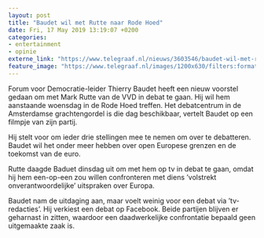 ```yaml
---
layout: post
title: "Baudet wil met Rutte naar Rode Hoed"
date: Fri, 17 May 2019 13:19:07 +0200
categories: 
- entertainment 
- opinie 
externe_link: "https://www.telegraaf.nl/nieuws/3603546/baudet-wil-met-rutte-naar-rode-hoed"
feature_image: "https://www.telegraaf.nl/images/1200x630/filters:format(jpeg):quality(80)/cdn-kiosk-api.telegraaf.nl/95e0c39a-7895-11e9-81ae-02d2fb1aa1d7.jpg"
---
```


<p class="intro">Forum voor Democratie-leider Thierry Baudet heeft een nieuw voorstel gedaan om met Mark Rutte van de VVD in debat te gaan. Hij wil hem aanstaande woensdag in de Rode Hoed treffen. Het debatcentrum in de Amsterdamse grachtengordel is die dag beschikbaar, vertelt Baudet op een filmpje van zijn partij.</p> <p>Hij stelt voor om ieder drie stellingen mee te nemen om over te debatteren. Baudet wil het onder meer hebben over open Europese grenzen en de toekomst van de euro.</p><p>Rutte daagde Baduet dinsdag uit om met hem op tv in debat te gaan, omdat hij hem een-op-een zou willen confronteren met diens ’volstrekt onverantwoordelijke’ uitspraken over Europa.</p><p>Baudet nam de uitdaging aan, maar voelt weinig voor een debat via ’tv-redacties’. Hij verkiest een debat op Facebook. Beide partijen blijven er geharnast in zitten, waardoor een daadwerkelijke confrontatie bepaald geen uitgemaakte zaak is.</p>
